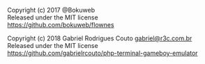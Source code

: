 Copyright (c) 2017 @Bokuweb  
Released under the MIT license  
https://github.com/bokuweb/flownes  
  
Copyright (c) 2018 Gabriel Rodrigues Couto <gabriel@r3c.com.br>  
Released under the MIT license  
https://github.com/gabrielrcouto/php-terminal-gameboy-emulator  
